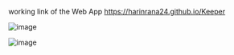 working link of the Web App https://harinrana24.github.io/Keeper

![image](https://github.com/harinrana24/Keeper/assets/96372313/04461ad5-a706-4fab-964f-3d8f41e09771)


![image](https://github.com/harinrana24/Keeper/assets/96372313/93e183d2-d63a-48a5-ac74-5c0e25bf0a54)
